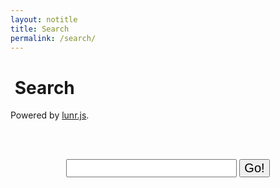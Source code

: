 ```yaml
---
layout: notitle
title: Search
permalink: /search/
---
```


<h1 class="page-title"><i class="fa fa-search" style="font-size:1em;"></i>&nbsp;Search</h1>

Powered by <a href="/blog/2016/01/04/how-to-make-lunrjs-jekyll-work-together/">lunr.js</a>. 

<br/>&nbsp;
<form action="get" id="site_search">
<center>
  <input style="font-size:20px;" type="text" id="search_box">
  <input style="font-size:20px;" type="submit" value="Go!">
</center>
</form>
<br/>&nbsp;
<br/>&nbsp;

<ul id="search_results"></ul>

<script src="http://rayhightower.com/js/lunr.min.js"></script>
<script src="https://ajax.googleapis.com/ajax/libs/jquery/1.11.3/jquery.min.js"></script>
<script src="http://rayhightower.com/js/search.js"></script>
